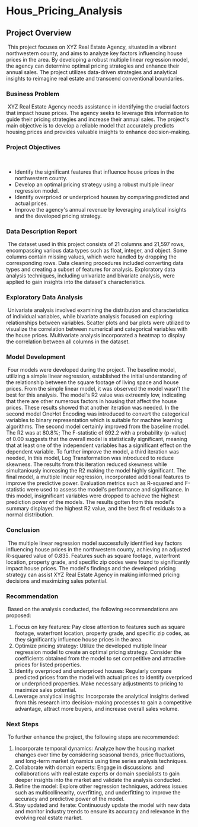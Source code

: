 # Hous_Pricing_Analysis
## Project Overview
​
This project focuses on XYZ Real Estate Agency, situated in a vibrant northwestern county, and aims to analyze key factors influencing house prices in the area. By developing a robust multiple linear regression model, the agency can determine optimal pricing strategies and enhance their annual sales. The project utilizes data-driven strategies and analytical insights to reimagine real estate and transcend conventional boundaries.
​
### Business Problem
​
XYZ Real Estate Agency needs assistance in identifying the crucial factors that impact house prices. The agency seeks to leverage this information to guide their pricing strategies and increase their annual sales. The project's main objective is to develop a reliable model that accurately predicts housing prices and provides valuable insights to enhance decision-making.
​
### Project Objectives
​
- Identify the significant features that influence house prices in the northwestern county.
- Develop an optimal pricing strategy using a robust multiple linear regression model.
- Identify overpriced or underpriced houses by comparing predicted and actual prices.
- Improve the agency's annual revenue by leveraging analytical insights and the developed pricing strategy.
​
### Data Description Report
​
The dataset used in this project consists of 21 columns and 21,597 rows, encompassing various data types such as float, integer, and object. Some columns contain missing values, which were handled by dropping the corresponding rows. Data cleaning procedures included converting data types and creating a subset of features for analysis. Exploratory data analysis techniques, including univariate and bivariate analysis, were applied to gain insights into the dataset's characteristics.
​
### Exploratory Data Analysis
​
Univariate analysis involved examining the distribution and characteristics of individual variables, while bivariate analysis focused on exploring relationships between variables. Scatter plots and bar plots were utilized to visualize the correlation between numerical and categorical variables with the house prices. Multivariate analysis incorporated a heatmap to display the correlation between all columns in the dataset.
​
### Model Development
​
Four models were developed during the project. The baseline model, utilizing a simple linear regression, established the initial understanding of the relationship between the square footage of living space and house prices. From the simple linear model, it was observed the model wasn't the best for this analysis. The model's R2 value was extreemly low, indicating that there are other numerous factors in housing that affect the house prices. These results showed that another iteration was needed. In the second model OneHot Encoding was introduced to convert the categorical variables to binary representation which is suitable for machine learning algorithms. The second model certainly improved from the baseline model. The R2 was at 80.8%; The F-statistic of 692.2 with a probability (p-value) of 0.00 suggests that the overall model is statistically significant, meaning that at least one of the independent variables has a significant effect on the dependent variable. To further improve the model, a third iteration was needed, In this model, Log Transformation was introduced to reduce skewness. The results from this iteration reduced skewness while simultaniously increasing the R2 making the model highly significant. The final model, a multiple linear regression, incorporated additional features to improve the predictive power. Evaluation metrics such as R-squared and F-statistic were used to assess the model's performance and significance. In this model, insignificant variables were dropped to achieve the highest prediction power of the models. The results gotten from this model's summary displayed the highest R2 value, and the best fit of residuals to a normal distribution. 
​
### Conclusion
​
The multiple linear regression model successfully identified key factors influencing house prices in the northwestern county, achieving an adjusted R-squared value of 0.835. Features such as square footage, waterfront location, property grade, and specific zip codes were found to significantly impact house prices. The model's findings and the developed pricing strategy can assist XYZ Real Estate Agency in making informed pricing decisions and maximizing sales potential.
​
### Recommendation
​
Based on the analysis conducted, the following recommendations are proposed:
​
1. Focus on key features: Pay close attention to features such as square footage, waterfront location, property grade, and specific zip codes, as they significantly influence house prices in the area.
​
2. Optimize pricing strategy: Utilize the developed multiple linear regression model to create an optimal pricing strategy. Consider the coefficients obtained from the model to set competitive and attractive prices for listed properties.
​
3. Identify overpriced and underpriced houses: Regularly compare predicted prices from the model with actual prices to identify overpriced or underpriced properties. Make necessary adjustments to pricing to maximize sales potential.
​
4. Leverage analytical insights: Incorporate the analytical insights derived from this research into decision-making processes to gain a competitive advantage, attract more buyers, and increase overall sales volume.
​
### Next Steps
​
To further enhance the project, the following steps are recommended:
​
1. Incorporate temporal dynamics: Analyze how the housing market changes over time by considering seasonal trends, price fluctuations, and long-term market dynamics using time series analysis techniques.
​
2. Collaborate with domain experts: Engage in discussions
​
 and collaborations with real estate experts or domain specialists to gain deeper insights into the market and validate the analysis conducted.
​
3. Refine the model: Explore other regression techniques, address issues such as multicollinearity, overfitting, and underfitting to improve the accuracy and predictive power of the model.
​
4. Stay updated and iterate: Continuously update the model with new data and monitor industry trends to ensure its accuracy and relevance in the evolving real estate market.
